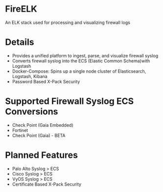 # FireELK
An ELK stack used for processing and visualizing firewall logs

# Details
- Provides a unified platform to ingest, parse, and visualize firewall syslog
- Converts firewall syslog into the ECS (Elastic Common Schema)with Logstash
- Docker-Compose: Spins up a single node cluster of Elasticsearch, Logstash, Kibana
- Password Based X-Pack Security

# Supported Firewall Syslog ECS Conversions
- Check Point (Gaia Embedded)
- Fortinet
- Check Point (Gaia) - BETA

# Planned Features
- Palo Alto Syslog > ECS
- Cisco Syslog > ECS
- VyOS Syslog > ECS
- Certificate Based X-Pack Security

